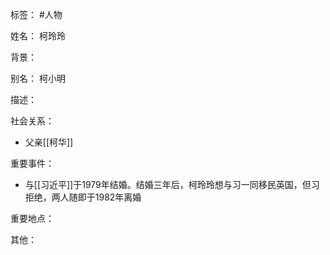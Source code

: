 标签： #人物

姓名：
柯玲玲

背景：

别名：
柯小明

描述：

社会关系：
- 父亲[[柯华]]

重要事件：
- 与[[习近平]]于1979年结婚。结婚三年后，柯玲玲想与习一同移民英国，但习拒绝，两人随即于1982年离婚

重要地点：

其他：
